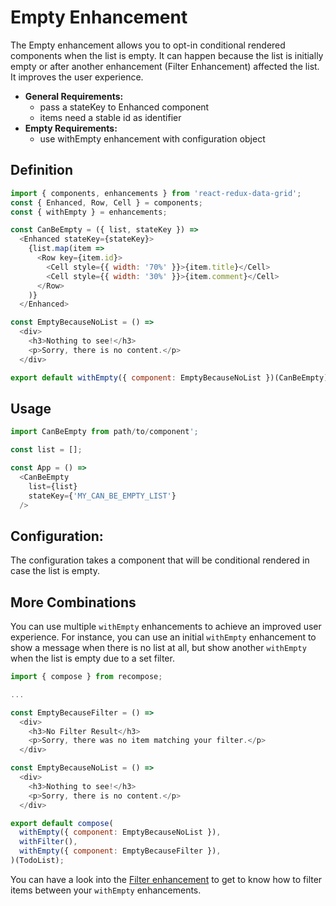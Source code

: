 # Empty Enhancement

The Empty enhancement allows you to opt-in conditional rendered components when the list is empty. It can happen because the list is initially empty or after another enhancement (Filter Enhancement) affected the list. It improves the user experience.

* **General Requirements:**
  * pass a stateKey to Enhanced component
  * items need a stable id as identifier
* **Empty Requirements:**
  * use withEmpty enhancement with configuration object

## Definition

```javascript
import { components, enhancements } from 'react-redux-data-grid';
const { Enhanced, Row, Cell } = components;
const { withEmpty } = enhancements;

const CanBeEmpty = ({ list, stateKey }) =>
  <Enhanced stateKey={stateKey}>
    {list.map(item =>
      <Row key={item.id}>
        <Cell style={{ width: '70%' }}>{item.title}</Cell>
        <Cell style={{ width: '30%' }}>{item.comment}</Cell>
      </Row>
    )}
  </Enhanced>

const EmptyBecauseNoList = () =>
  <div>
    <h3>Nothing to see!</h3>
    <p>Sorry, there is no content.</p>
  </div>

export default withEmpty({ component: EmptyBecauseNoList })(CanBeEmpty);
```

## Usage

```javascript
import CanBeEmpty from path/to/component';

const list = [];

const App = () =>
  <CanBeEmpty
    list={list}
    stateKey={'MY_CAN_BE_EMPTY_LIST'}
  />
```

## Configuration:

The configuration takes a component that will be conditional rendered in case the list is empty.

## More Combinations

You can use multiple `withEmpty` enhancements to achieve an improved user experience. For instance, you can use an initial `withEmpty` enhancement to show a message when there is no list at all, but show another `withEmpty` when the list is empty due to a set filter.


```javascript
import { compose } from recompose;

...

const EmptyBecauseFilter = () =>
  <div>
    <h3>No Filter Result</h3>
    <p>Sorry, there was no item matching your filter.</p>
  </div>

const EmptyBecauseNoList = () =>
  <div>
    <h3>Nothing to see!</h3>
    <p>Sorry, there is no content.</p>
  </div>

export default compose(
  withEmpty({ component: EmptyBecauseNoList }),
  withFilter(),
  withEmpty({ component: EmptyBecauseFilter }),
)(TodoList);
```

You can have a look into the [Filter enhancement](/docs/features/Filter.md) to get to know how to filter items between your `withEmpty` enhancements.
